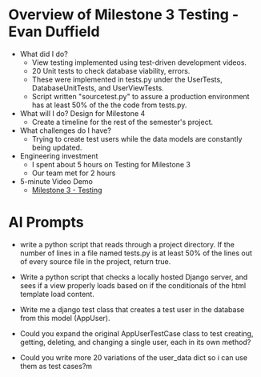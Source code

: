 # Overview of Milestone 3 Testing - Evan Duffield

* What did I do?
    * View testing implemented using test-driven development videos.
    * 20 Unit tests to check database viability, errors.
    * These were implemented in tests.py under the UserTests, DatabaseUnitTests, and UserViewTests.
    * Script written "sourcetest.py" to assure a production environment has at least 50% of the the code from tests.py.
* What will I do?  Design for Milestone 4
    * Create a timeline for the rest of the semester's project.
* What challenges do I have?
    * Trying to create test users while the data models are constantly being updated.
* Engineering investment
    * I spent about 5 hours on Testing for Milestone 3
    * Our team met for 2 hours
* 5-minute Video Demo
    * [Milestone 3 - Testing](https://drive.google.com/file/d/1peqXf6dtKRzcpTDLI8lQzbbtkfpTHkoy/view?usp=sharing)



# AI Prompts

- write a python script that reads through a project directory. If the number of lines in a file named tests.py is at least 50% of the lines out of every source file in the project, return true.

- Write a python script that checks a locally hosted Django server, and sees if a view properly loads based on if the conditionals of the html template load content.

- Write me a django test class that creates a test user in the database from this model (AppUser).

- Could you expand the original AppUserTestCase class to test creating, getting, deleting, and changing a single user, each in its own method?

- Could you write more 20 variations of the user_data dict so i can use them as test cases?m